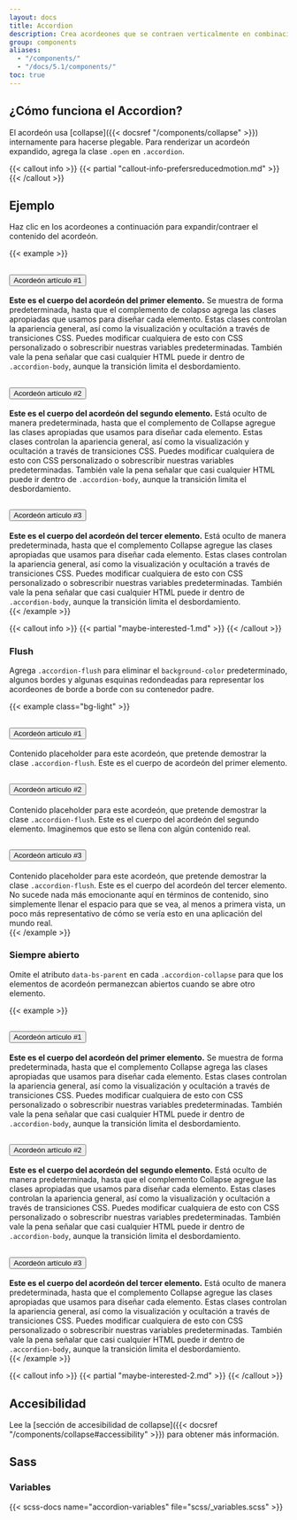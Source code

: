 ```yaml
---
layout: docs
title: Accordion
description: Crea acordeones que se contraen verticalmente en combinación con nuestro complemento JavaScript Collapse.
group: components
aliases:
  - "/components/"
  - "/docs/5.1/components/"
toc: true
---
```


## ¿Cómo funciona el Accordion?

El acordeón usa [collapse]({{< docsref "/components/collapse" >}}) internamente para hacerse plegable. Para renderizar un acordeón expandido, agrega la clase `.open` en `.accordion`.

{{< callout info >}}
{{< partial "callout-info-prefersreducedmotion.md" >}}
{{< /callout >}}

## Ejemplo

Haz clic en los acordeones a continuación para expandir/contraer el contenido del acordeón.

{{< example >}}
<div class="accordion" id="accordionExample">
  <div class="accordion-item">
    <h2 class="accordion-header" id="headingOne">
      <button class="accordion-button" type="button" data-bs-toggle="collapse" data-bs-target="#collapseOne" aria-expanded="true" aria-controls="collapseOne">
        Acordeón artículo #1
      </button>
    </h2>
    <div id="collapseOne" class="accordion-collapse collapse show" aria-labelledby="headingOne" data-bs-parent="#accordionExample">
      <div class="accordion-body">
        <strong>Este es el cuerpo del acordeón del primer elemento.</strong> Se muestra de forma predeterminada, hasta que el complemento de colapso agrega las clases apropiadas que usamos para diseñar cada elemento. Estas clases controlan la apariencia general, así como la visualización y ocultación a través de transiciones CSS. Puedes modificar cualquiera de esto con CSS personalizado o sobrescribir nuestras variables predeterminadas. También vale la pena señalar que casi cualquier HTML puede ir dentro de <code>.accordion-body</code>, aunque la transición limita el desbordamiento.
      </div>
    </div>
  </div>
  <div class="accordion-item">
    <h2 class="accordion-header" id="headingTwo">
      <button class="accordion-button collapsed" type="button" data-bs-toggle="collapse" data-bs-target="#collapseTwo" aria-expanded="false" aria-controls="collapseTwo">
        Acordeón artículo #2
      </button>
    </h2>
    <div id="collapseTwo" class="accordion-collapse collapse" aria-labelledby="headingTwo" data-bs-parent="#accordionExample">
      <div class="accordion-body">
        <strong>Este es el cuerpo del acordeón del segundo elemento.</strong> Está oculto de manera predeterminada, hasta que el complemento de Collapse agregue las clases apropiadas que usamos para diseñar cada elemento. Estas clases controlan la apariencia general, así como la visualización y ocultación a través de transiciones CSS. Puedes modificar cualquiera de esto con CSS personalizado o sobrescribir nuestras variables predeterminadas. También vale la pena señalar que casi cualquier HTML puede ir dentro de <code>.accordion-body</code>, aunque la transición limita el desbordamiento.
      </div>
    </div>
  </div>
  <div class="accordion-item">
    <h2 class="accordion-header" id="headingThree">
      <button class="accordion-button collapsed" type="button" data-bs-toggle="collapse" data-bs-target="#collapseThree" aria-expanded="false" aria-controls="collapseThree">
        Acordeón artículo #3
      </button>
    </h2>
    <div id="collapseThree" class="accordion-collapse collapse" aria-labelledby="headingThree" data-bs-parent="#accordionExample">
      <div class="accordion-body">
        <strong>Este es el cuerpo del acordeón del tercer elemento.</strong> Está oculto de manera predeterminada, hasta que el complemento Collapse agregue las clases apropiadas que usamos para diseñar cada elemento. Estas clases controlan la apariencia general, así como la visualización y ocultación a través de transiciones CSS. Puedes modificar cualquiera de esto con CSS personalizado o sobrescribir nuestras variables predeterminadas. También vale la pena señalar que casi cualquier HTML puede ir dentro de <code>.accordion-body</code>, aunque la transición limita el desbordamiento.
      </div>
    </div>
  </div>
</div>
{{< /example >}}

{{< callout info >}}
{{< partial "maybe-interested-1.md" >}}
{{< /callout >}}

### Flush

Agrega `.accordion-flush` para eliminar el `background-color` predeterminado, algunos bordes y algunas esquinas redondeadas para representar los acordeones de borde a borde con su contenedor padre.

{{< example class="bg-light" >}}
<div class="accordion accordion-flush" id="accordionFlushExample">
  <div class="accordion-item">
    <h2 class="accordion-header" id="flush-headingOne">
      <button class="accordion-button collapsed" type="button" data-bs-toggle="collapse" data-bs-target="#flush-collapseOne" aria-expanded="false" aria-controls="flush-collapseOne">
        Acordeón artículo #1
      </button>
    </h2>
    <div id="flush-collapseOne" class="accordion-collapse collapse" aria-labelledby="flush-headingOne" data-bs-parent="#accordionFlushExample">
      <div class="accordion-body">Contenido placeholder para este acordeón, que pretende demostrar la clase <code>.accordion-flush</code>. Este es el cuerpo de acordeón del primer elemento.</div>
    </div>
  </div>
  <div class="accordion-item">
    <h2 class="accordion-header" id="flush-headingTwo">
      <button class="accordion-button collapsed" type="button" data-bs-toggle="collapse" data-bs-target="#flush-collapseTwo" aria-expanded="false" aria-controls="flush-collapseTwo">
        Acordeón artículo #2
      </button>
    </h2>
    <div id="flush-collapseTwo" class="accordion-collapse collapse" aria-labelledby="flush-headingTwo" data-bs-parent="#accordionFlushExample">
      <div class="accordion-body">Contenido placeholder para este acordeón, que pretende demostrar la clase <code>.accordion-flush</code>. Este es el cuerpo del acordeón del segundo elemento. Imaginemos que esto se llena con algún contenido real.</div>
    </div>
  </div>
  <div class="accordion-item">
    <h2 class="accordion-header" id="flush-headingThree">
      <button class="accordion-button collapsed" type="button" data-bs-toggle="collapse" data-bs-target="#flush-collapseThree" aria-expanded="false" aria-controls="flush-collapseThree">
        Acordeón artículo #3
      </button>
    </h2>
    <div id="flush-collapseThree" class="accordion-collapse collapse" aria-labelledby="flush-headingThree" data-bs-parent="#accordionFlushExample">
      <div class="accordion-body">Contenido placeholder para este acordeón, que pretende demostrar la clase <code>.accordion-flush</code>. Este es el cuerpo del acordeón del tercer elemento. No sucede nada más emocionante aquí en términos de contenido, sino simplemente llenar el espacio para que se vea, al menos a primera vista, un poco más representativo de cómo se vería esto en una aplicación del mundo real.</div>
    </div>
  </div>
</div>
{{< /example >}}

### Siempre abierto

Omite el atributo `data-bs-parent` en cada `.accordion-collapse` para que los elementos de acordeón permanezcan abiertos cuando se abre otro elemento.

{{< example >}}
<div class="accordion" id="accordionPanelsStayOpenExample">
  <div class="accordion-item">
    <h2 class="accordion-header" id="panelsStayOpen-headingOne">
      <button class="accordion-button" type="button" data-bs-toggle="collapse" data-bs-target="#panelsStayOpen-collapseOne" aria-expanded="true" aria-controls="panelsStayOpen-collapseOne">
        Acordeón artículo #1
      </button>
    </h2>
    <div id="panelsStayOpen-collapseOne" class="accordion-collapse collapse show" aria-labelledby="panelsStayOpen-headingOne">
      <div class="accordion-body">
        <strong>Este es el cuerpo del acordeón del primer elemento.</strong> Se muestra de forma predeterminada, hasta que el complemento Collapse agrega las clases apropiadas que usamos para diseñar cada elemento. Estas clases controlan la apariencia general, así como la visualización y ocultación a través de transiciones CSS. Puedes modificar cualquiera de esto con CSS personalizado o sobrescribir nuestras variables predeterminadas. También vale la pena señalar que casi cualquier HTML puede ir dentro de <code>.accordion-body</code>, aunque la transición limita el desbordamiento.
      </div>
    </div>
  </div>
  <div class="accordion-item">
    <h2 class="accordion-header" id="panelsStayOpen-headingTwo">
      <button class="accordion-button collapsed" type="button" data-bs-toggle="collapse" data-bs-target="#panelsStayOpen-collapseTwo" aria-expanded="false" aria-controls="panelsStayOpen-collapseTwo">
        Acordeón artículo #2
      </button>
    </h2>
    <div id="panelsStayOpen-collapseTwo" class="accordion-collapse collapse" aria-labelledby="panelsStayOpen-headingTwo">
      <div class="accordion-body">
        <strong>Este es el cuerpo del acordeón del segundo elemento.</strong> Está oculto de manera predeterminada, hasta que el complemento Collapse agregue las clases apropiadas que usamos para diseñar cada elemento. Estas clases controlan la apariencia general, así como la visualización y ocultación a través de transiciones CSS. Puedes modificar cualquiera de esto con CSS personalizado o sobrescribr nuestras variables predeterminadas. También vale la pena señalar que casi cualquier HTML puede ir dentro de <code>.accordion-body</code>, aunque la transición limita el desbordamiento.
      </div>
    </div>
  </div>
  <div class="accordion-item">
    <h2 class="accordion-header" id="panelsStayOpen-headingThree">
      <button class="accordion-button collapsed" type="button" data-bs-toggle="collapse" data-bs-target="#panelsStayOpen-collapseThree" aria-expanded="false" aria-controls="panelsStayOpen-collapseThree">
        Acordeón artículo #3
      </button>
    </h2>
    <div id="panelsStayOpen-collapseThree" class="accordion-collapse collapse" aria-labelledby="panelsStayOpen-headingThree">
      <div class="accordion-body">
        <strong>Este es el cuerpo del acordeón del tercer elemento.</strong> Está oculto de manera predeterminada, hasta que el complemento Collapse agregue las clases apropiadas que usamos para diseñar cada elemento. Estas clases controlan la apariencia general, así como la visualización y ocultación a través de transiciones CSS. Puedes modificar cualquiera de esto con CSS personalizado o sobrescribir nuestras variables predeterminadas. También vale la pena señalar que casi cualquier HTML puede ir dentro de <code>.accordion-body</code>, aunque la transición limita el desbordamiento.
      </div>
    </div>
  </div>
</div>
{{< /example >}}

{{< callout info >}}
{{< partial "maybe-interested-2.md" >}}
{{< /callout >}}

## Accesibilidad

Lee la [sección de accesibilidad de collapse]({{< docsref "/components/collapse#accessibility" >}}) para obtener más información.

## Sass

### Variables

{{< scss-docs name="accordion-variables" file="scss/_variables.scss" >}}
